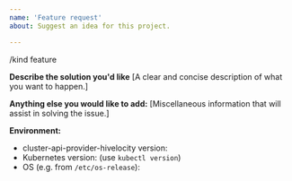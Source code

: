 ```yaml
---
name: 'Feature request'
about: Suggest an idea for this project.

---
```


/kind feature

**Describe the solution you'd like**
[A clear and concise description of what you want to happen.]


**Anything else you would like to add:**
[Miscellaneous information that will assist in solving the issue.]


**Environment:**

- cluster-api-provider-hivelocity version: 
- Kubernetes version: (use `kubectl version`)
- OS (e.g. from `/etc/os-release`): 
